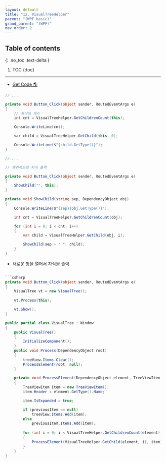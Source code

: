 ```yaml
---
layout: default
title: "12. VisualTreeHelper"
parent: "(WPF basic)"
grand_parent: "(WPF)"
nav_order: 2
---
```


## Table of contents
{: .no_toc .text-delta }

1. TOC
{:toc}

---

* [Get Code 🌎](https://github.com/Arthur880708/WPF-Example/tree/master/16.Cotrol/VISUALTREE)

```csharp
// ...

private void Button_Click(object sender, RoutedEventArgs e)
{
    // 자식의 개수
    int cnt = VisualTreeHelper.GetChildrenCount(this);

    Console.WriteLine(cnt);

    var child = VisualTreeHelper.GetChild(this, 0);

    Console.WriteLine($"{child.GetType()}");
}

// ...
```

```csharp
// 재귀적으로 자식 출력

private void Button_Click(object sender, RoutedEventArgs e)
{
    ShowChild("", this);
}

private void ShowChild(string sep, DependencyObject obj)
{
    Console.WriteLine($"{sep}{obj.GetType()}");

    int cnt = VisualTreeHelper.GetChildrenCount(obj);

    for (int i = 0; i < cnt; i++)
    {
        var child = VisualTreeHelper.GetChild(obj, i);

        ShowChild(sep + " ", child);
    }
}
```

* 새로운 창을 열어서 자식을 출력

```csharp

```csharp
private void Button_Click(object sender, RoutedEventArgs e)
{
    VisualTree vt = new VisualTree(); 
    
    vt.Process(this);

    vt.Show();
}
```

```csharp
public partial class VisualTree : Window
{
    public VisualTree()
    {
        InitializeComponent();
    }
    public void Process(DependencyObject root)
    {            
        treeView.Items.Clear();
        ProcessElement(root, null);
    }

    private void ProcessElement(DependencyObject element, TreeViewItem previousItem)
    {            
        TreeViewItem item = new TreeViewItem();
        item.Header = element.GetType().Name;

        item.IsExpanded = true;

        if (previousItem == null)
            treeView.Items.Add(item);
        else
            previousItem.Items.Add(item);
                    
        for (int i = 0; i < VisualTreeHelper.GetChildrenCount(element); i++)
        {
            ProcessElement(VisualTreeHelper.GetChild(element, i), item);
        }
    }
}
```

